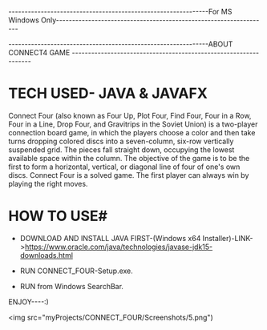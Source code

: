--------------------------------------------------------------For MS Windows Only------------------------------------------------------------------


--------------------------------------------------------------ABOUT CONNECT4 GAME -----------------------------------------------------------------

# TECH USED- JAVA & JAVAFX


Connect Four (also known as Four Up, Plot Four, Find Four, Four in a Row, Four in a Line, Drop Four, and Gravitrips in the Soviet Union) is a two-player connection board game, in which the players choose a color and then take turns dropping colored discs into a seven-column, six-row vertically suspended grid. The pieces fall straight down, occupying the lowest available space within the column. The objective of the game is to be the first to form a horizontal, vertical, or diagonal line of four of one's own discs. Connect Four is a solved game. The first player can always win by playing the right moves.

# HOW TO USE# 
 
 
* DOWNLOAD AND INSTALL JAVA FIRST-(Windows x64 Installer)-LINK->https://www.oracle.com/java/technologies/javase-jdk15-downloads.html

* RUN CONNECT_FOUR-Setup.exe.

* RUN from Windows SearchBar.

ENJOY----:)



<img src="myProjects/CONNECT_FOUR/Screenshots/5.png")
